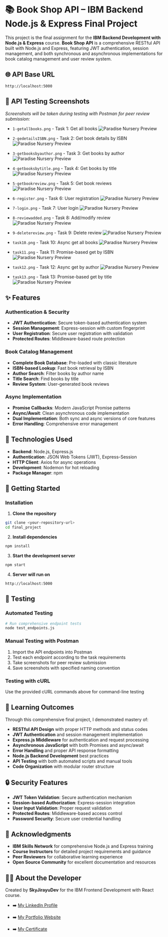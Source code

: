 # 📚 Book Shop API – IBM Backend Node.js & Express Final Project

This project is the final assignment for the **IBM Backend Development with Node.js & Express** course. **Book Shop API** is a comprehensive RESTful API built with Node.js and Express, featuring JWT authentication, session management, and both synchronous and asynchronous implementations for book catalog management and user review system.

## 🌐 API Base URL

```
http://localhost:5000
```

## 📸 API Testing Screenshots

_Screenshots will be taken during testing with Postman for peer review submission:_

- `1-getallbooks.png` - Task 1: Get all books
![Paradise Nursery Preview](/public/img/1-getallbooks.png)

- `2-gedetailsISBN.png` - Task 2: Get book details by ISBN
![Paradise Nursery Preview](/public/img/2-gedetailsISBN.png)

- `3-getbooksbyauthor.png` - Task 3: Get books by author
![Paradise Nursery Preview](/public/img/3-getbooksbyauthor.png)

- `4-getbooksbytitle.png` - Task 4: Get books by title
![Paradise Nursery Preview](/public/img/4-getbooksbytitle.png)

- `5-getbookreview.png` - Task 5: Get book reviews
![Paradise Nursery Preview](/public/img/5-getbookreview.png)

- `6-register.png` - Task 6: User registration
![Paradise Nursery Preview](/public/img/6-register.png)

- `7-login.png` - Task 7: User login
![Paradise Nursery Preview](/public/img/7-login.png)

- `8-reviewadded.png` - Task 8: Add/modify review
![Paradise Nursery Preview](/public/img/8-reviewadded.png)

- `9-deletereview.png` - Task 9: Delete review
![Paradise Nursery Preview](/public/img/9-deletereview.png)

- `task10.png` - Task 10: Async get all books
![Paradise Nursery Preview](/public/img/task10.png)

- `task11.png` - Task 11: Promise-based get by ISBN
![Paradise Nursery Preview](/public/img/task11.png)

- `task12.png` - Task 12: Async get by author
![Paradise Nursery Preview](/public/img/task12.png)

- `task13.png` - Task 13: Promise-based get by title
![Paradise Nursery Preview](/public/img/task13.png)

## ✨ Features

### Authentication & Security

- **JWT Authentication**: Secure token-based authentication system
- **Session Management**: Express-session with custom fingerprint
- **User Registration**: Secure user registration with validation
- **Protected Routes**: Middleware-based route protection

### Book Catalog Management

- **Complete Book Database**: Pre-loaded with classic literature
- **ISBN-based Lookup**: Fast book retrieval by ISBN
- **Author Search**: Filter books by author name
- **Title Search**: Find books by title
- **Review System**: User-generated book reviews

### Async Implementation

- **Promise Callbacks**: Modern JavaScript Promise patterns
- **Async/Await**: Clean asynchronous code implementation
- **Dual Implementation**: Both sync and async versions of core features
- **Error Handling**: Comprehensive error management

## 🔧 Technologies Used

- **Backend**: Node.js, Express.js
- **Authentication**: JSON Web Tokens (JWT), Express-Session
- **HTTP Client**: Axios for async operations
- **Development**: Nodemon for hot reloading
- **Package Manager**: npm

## 🚀 Getting Started

### Installation

1. **Clone the repository**

```bash
git clone <your-repository-url>
cd final_project
```

2. **Install dependencies**

```bash
npm install
```

3. **Start the development server**

```bash
npm start
```

4. **Server will run on**

```
http://localhost:5000
```

## 🧪 Testing

### Automated Testing

```bash
# Run comprehensive endpoint tests
node test_endpoints.js
```

### Manual Testing with Postman

1. Import the API endpoints into Postman
2. Test each endpoint according to the task requirements
3. Take screenshots for peer review submission
4. Save screenshots with specified naming convention

### Testing with cURL

Use the provided cURL commands above for command-line testing

## 🎯 Learning Outcomes

Through this comprehensive final project, I demonstrated mastery of:

- **RESTful API Design** with proper HTTP methods and status codes
- **JWT Authentication** and session management implementation
- **Express.js Middleware** for authentication and request processing
- **Asynchronous JavaScript** with both Promises and async/await
- **Error Handling** and proper API response formatting
- **Node.js Backend Development** best practices
- **API Testing** with both automated scripts and manual tools
- **Code Organization** with modular router structure

## 🔒 Security Features

- **JWT Token Validation**: Secure authentication mechanism
- **Session-based Authorization**: Express-session integration
- **User Input Validation**: Proper request validation
- **Protected Routes**: Middleware-based access control
- **Password Security**: Secure user credential handling

## 🙏 Acknowledgments

- **IBM Skills Network** for comprehensive Node.js and Express training
- **Course Instructors** for detailed project requirements and guidance
- **Peer Reviewers** for collaborative learning experience
- **Open Source Community** for excellent documentation and resources

## 👨‍💻 About the Developer

Created by **SkyJirayuDev** for the IBM Frontend Development with React course.

- ➡️ [My LinkedIn Profile](https://www.linkedin.com/in/skyjirayu)

- ➡️ [My Portfolio Website](https://sky-personal-portfolio-website.netlify.app)

- ➡️ [My Certificate](https://coursera.org/share/907b41020c37e355175d716b510fc613)
